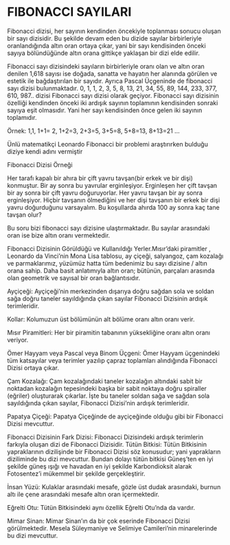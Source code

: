 # FIBONACCI SAYILARI

Fibonacci dizisi, her sayının kendinden öncekiyle toplanması sonucu oluşan bir sayı dizisidir. 
Bu şekilde devam eden bu dizide sayılar birbirleriyle oranlandığında altın oran ortaya çıkar,
 yani bir sayı kendisinden önceki sayıya bölündüğünde altın orana gittikçe yaklaşan bir dizi elde edilir.

Fibonacci sayı dizisindeki sayıların birbirleriyle oranı olan ve altın oran denilen 1,618 sayısı ise doğada, 
sanatta ve hayatın her alanında görülen ve estetik ile bağdaştırılan bir sayıdır.
 Ayrıca Pascal Üçgeninde de fibonacci sayı dizisi bulunmaktadır.
0, 1, 1, 2, 3, 5, 8, 13, 21, 34, 55, 89, 144, 233, 377, 610, 987.. dizisi Fibonacci sayı dizisi olarak geçiyor. 
Fibonacci sayı dizisinin özelliği kendinden önceki iki ardışık sayının toplamının kendisinden sonraki 
sayıya eşit olmasıdır.  Yani her sayı kendisinden önce gelen iki sayının toplamıdır.

Örnek: 1,1,  1+1= 2,   1+2=3,  2+3=5,  3+5=8,  5+8=13,  8+13=21 …

Ünlü matematikçi Leonardo Fibonacci bir problemi araştırırken bulduğu diziye kendi adını vermiştir

Fibonacci Dizisi Örneği

Her tarafı kapalı bir ahıra bir çift yavru tavşan(bir erkek ve bir dişi)  konmuştur. Bir ay sonra bu yavrular erginleşiyor. 
Erginleşen her çift tavşan bir ay sonra bir çift yavru doğuruyorlar. Her yavru tavşan bir ay sonra erginleşiyor. 
Hiçbir tavşanın ölmediğini ve her dişi tavşanın bir erkek bir dişi yavru doğurduğunu varsayalım.
 Bu koşullarda ahırda 100 ay sonra kaç tane tavşan olur?

Bu soru bizi fibonacci sayı dizisine ulaştırmaktadır. Bu sayılar arasındaki oran ise bize altın oranı vermektedir.


Fibonacci Dizisinin Görüldüğü ve Kullanıldığı Yerler.Mısır’daki piramitler , Leonardo da Vinci’nin Mona Lisa tablosu,
 ay çiçeği, salyangoz, çam kozalağı ve parmaklarımız, yüzümüz hatta tüm bedenimiz bu sayı dizisine / altın orana sahip.
Daha basit anlatımıyla altın oran; bütünün, parçaları arasında olan geometrik ve sayısal bir oran bağlantısıdır.

Ayçiçeği: Ayçiçeği’nin merkezinden dışarıya doğru sağdan sola ve soldan sağa doğru taneler sayıldığında çıkan sayılar
 Fibonacci Dizisinin ardışık terimleridir.

Kollar: Kolumuzun üst bölümünün alt bölüme oranı altın oranı verir.

Mısır Piramitleri: Her bir piramitin tabanının yüksekliğine oranı altın oranı veriyor.

Ömer Hayyam veya Pascal veya Binom Üçgeni: Ömer Hayyam üçgenindeki tüm katsayılar veya terimler yazılıp 
çapraz toplamları alındığında Fibonacci Dizisi ortaya çıkar.

Çam Kozalağı: Çam kozalağındaki taneler kozalağın altındaki sabit bir noktadan kozalağın tepesindeki 
başka bir sabit noktaya doğru spiraller (eğriler) oluşturarak çıkarlar.
 İşte bu taneler soldan sağa ve sağdan sola sayıldığında çıkan sayılar, Fibonacci Dizisi’nin ardışık terimleridir.

Papatya Çiçeği: Papatya Çiçeğinde de ayçiçeğinde olduğu gibi bir Fibonacci Dizisi mevcuttur.

Fibonacci Dizisinin Fark Dizisi: Fibonacci Dizisindeki ardışık terimlerin farkıyla oluşan dizi de Fibonacci Dizisidir.
Tütün Bitkisi: Tütün Bitkisinin yapraklarının dizilişinde bir Fibonacci Dizisi söz konusudur; yani yaprakların diziliminde bu dizi mevcuttur.
Bundan dolayı tütün bitkisi Güneş’ten en iyi şekilde güneş ışığı ve havadan en iyi şekilde Karbondioksit alarak Fotosentez’i mükemmel bir şekilde gerçekleştirir.

İnsan Yüzü: Kulaklar arasındaki mesafe, gözle üst dudak arasındaki, burnun altı ile çene arasındaki mesafe altın oran içermektedir.

Eğrelti Otu: Tütün Bitkisindeki aynı özellik Eğrelti Otu’nda da vardır.

Mimar Sinan: Mimar Sinan’ın da bir çok eserinde Fibonacci Dizisi görülmektedir.
 Mesela Süleymaniye ve Selimiye Camileri’nin minarelerinde bu dizi mevcuttur.